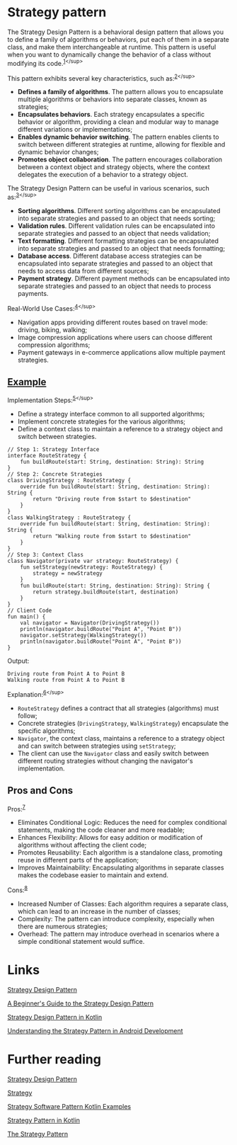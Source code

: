 # Strategy pattern
The Strategy Design Pattern is a behavioral design pattern that allows you to define a family of algorithms or behaviors, put each of them in a separate class, and make them interchangeable at runtime. This pattern is useful when you want to dynamically change the behavior of a class without modifying its code.<sup>[1](https://www.geeksforgeeks.org/system-design/strategy-pattern-set-1/#:~:text=The%20Strategy%20Design%20Pattern%20is,class%20without%20modifying%20its%20code.)</sup>

This pattern exhibits several key characteristics, such as:<sup>[2](https://www.geeksforgeeks.org/system-design/strategy-pattern-set-1/#:~:text=This%20pattern%20exhibits,a%20strategy%20object.)</sup>
- **Defines a family of algorithms**. The pattern allows you to encapsulate multiple algorithms or behaviors into separate classes, known as strategies;
- **Encapsulates behaviors**. Each strategy encapsulates a specific behavior or algorithm, providing a clean and modular way to manage different variations or implementations;
- **Enables dynamic behavior switching**. The pattern enables clients to switch between different strategies at runtime, allowing for flexible and dynamic behavior changes;
- **Promotes object collaboration**. The pattern encourages collaboration between a context object and strategy objects, where the context delegates the execution of a behavior to a strategy object.

The Strategy Design Pattern can be useful in various scenarios, such as:<sup>[3](https://www.freecodecamp.org/news/a-beginners-guide-to-the-strategy-design-pattern/#:~:text=The%20Strategy%20Design%20Pattern%20can%20be,object%20that%20needs%20to%20process%20payments.)</sup>
- **Sorting algorithms**. Different sorting algorithms can be encapsulated into separate strategies and passed to an object that needs sorting;
- **Validation rules**. Different validation rules can be encapsulated into separate strategies and passed to an object that needs validation;
- **Text formatting**. Different formatting strategies can be encapsulated into separate strategies and passed to an object that needs formatting;
- **Database access**. Different database access strategies can be encapsulated into separate strategies and passed to an object that needs to access data from different sources;
- **Payment strategy**. Different payment methods can be encapsulated into separate strategies and passed to an object that needs to process payments.

Real-World Use Cases:<sup>[4](https://www.javaguides.net/2023/10/strategy-design-pattern-in-kotlin.html#google_vignette:~:text=4.%20Real%2DWorld,multiple%20payment%20strategies.)</sup>
- Navigation  apps providing different routes based on travel mode: driving, biking, walking;
- Image compression applications where users can choose different compression algorithms;
- Payment gateways in e-commerce applications allow multiple payment strategies.

## [Example](https://www.javaguides.net/2023/10/strategy-design-pattern-in-kotlin.html#google_vignette:~:text=6.%20Implementation%20in%20Kotlin%20Programming)
Implementation Steps:<sup>[5](https://www.javaguides.net/2023/10/strategy-design-pattern-in-kotlin.html#google_vignette:~:text=5.%20Implementation%20Steps,switch%20between%20strategies.)</sup>
- Define a strategy interface common to all supported algorithms;
- Implement concrete strategies for the various algorithms;
- Define a context class to maintain a reference to a strategy object and switch between strategies.

```
// Step 1: Strategy Interface
interface RouteStrategy {
    fun buildRoute(start: String, destination: String): String
}
// Step 2: Concrete Strategies
class DrivingStrategy : RouteStrategy {
    override fun buildRoute(start: String, destination: String): String {
        return "Driving route from $start to $destination"
    }
}
class WalkingStrategy : RouteStrategy {
    override fun buildRoute(start: String, destination: String): String {
        return "Walking route from $start to $destination"
    }
}
// Step 3: Context Class
class Navigator(private var strategy: RouteStrategy) {
    fun setStrategy(newStrategy: RouteStrategy) {
        strategy = newStrategy
    }
    fun buildRoute(start: String, destination: String): String {
        return strategy.buildRoute(start, destination)
    }
}
// Client Code
fun main() {
    val navigator = Navigator(DrivingStrategy())
    println(navigator.buildRoute("Point A", "Point B"))
    navigator.setStrategy(WalkingStrategy())
    println(navigator.buildRoute("Point A", "Point B"))
}
```

Output:
```
Driving route from Point A to Point B
Walking route from Point A to Point B
```

Explanation:<sup>[6](https://www.javaguides.net/2023/10/strategy-design-pattern-in-kotlin.html#google_vignette:~:text=Explanation%3A,the%20navigator%27s%20implementation.)</sup>
- `RouteStrategy` defines a contract that all strategies (algorithms) must follow;
- Concrete strategies (`DrivingStrategy`, `WalkingStrategy`) encapsulate the specific algorithms;
- `Navigator`, the context class, maintains a reference to a strategy object and can switch between strategies using `setStrategy`;
- The client can use the `Navigator` class and easily switch between different routing strategies without changing the navigator's implementation.

## Pros and Cons
Pros:<sup>[7](https://blog.evanemran.info/understanding-the-strategy-pattern-in-android-development#:~:text=the%20existing%20code.-,Benefits%20of%20Using%20the%20Strategy%20Pattern,in%20separate%20classes%20makes%20the%20codebase%20easier%20to%20maintain%20and%20extend.,-Drawbacks%20of%20the)</sup>
- Eliminates Conditional Logic: Reduces the need for complex conditional statements, making the code cleaner and more readable;
- Enhances Flexibility: Allows for easy addition or modification of algorithms without affecting the client code;
- Promotes Reusability: Each algorithm is a standalone class, promoting reuse in different parts of the application;
- Improves Maintainability: Encapsulating algorithms in separate classes makes the codebase easier to maintain and extend.

Cons:<sup>[8](https://blog.evanemran.info/understanding-the-strategy-pattern-in-android-development#:~:text=maintain%20and%20extend.-,Drawbacks%20of%20the%20Strategy%20Pattern,introduce%20overhead%20in%20scenarios%20where%20a%20simple%20conditional%20statement%20would%20suffice.,-Implementing%20the%20Strategy)</sup>
- Increased Number of Classes: Each algorithm requires a separate class, which can lead to an increase in the number of classes;
- Complexity: The pattern can introduce complexity, especially when there are numerous strategies;
- Overhead: The pattern may introduce overhead in scenarios where a simple conditional statement would suffice.

# Links
[Strategy Design Pattern](https://www.geeksforgeeks.org/system-design/strategy-pattern-set-1/)

[A Beginner's Guide to the Strategy Design Pattern](https://www.freecodecamp.org/news/a-beginners-guide-to-the-strategy-design-pattern/)

[Strategy Design Pattern in Kotlin](https://www.javaguides.net/2023/10/strategy-design-pattern-in-kotlin.html#google_vignette)

[Understanding the Strategy Pattern in Android Development](https://blog.evanemran.info/understanding-the-strategy-pattern-in-android-development)

# Further reading
[Strategy Design Pattern](https://sourcemaking.com/design_patterns/strategy)

[Strategy](https://refactoring.guru/design-patterns/strategy)

[Strategy Software Pattern Kotlin Examples](https://softwarepatterns.com/kotlin/strategy-software-pattern-kotlin-example)

[Strategy Pattern in Kotlin](https://swiderski.tech/kotlin-strategy-pattern/)

[The Strategy Pattern](https://ersantana.com/coding/kotlin/design-patterns/strategy_pattern)
